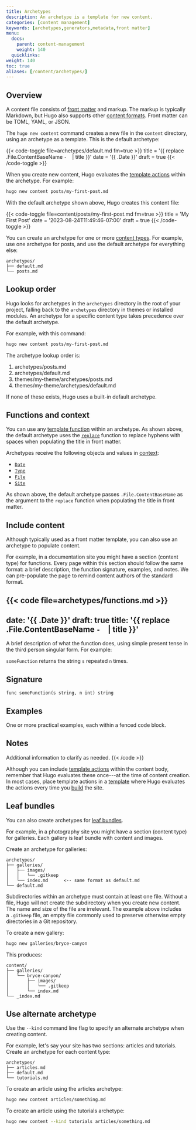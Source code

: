 ```yaml
---
title: Archetypes
description: An archetype is a template for new content.
categories: [content management]
keywords: [archetypes,generators,metadata,front matter]
menu:
  docs:
    parent: content-management
    weight: 140
  quicklinks:
weight: 140
toc: true
aliases: [/content/archetypes/]
---
```


## Overview

A content file consists of [front matter] and markup. The markup is typically Markdown, but Hugo also supports other [content formats]. Front matter can be TOML, YAML, or JSON.

The `hugo new content` command creates a new file in the `content` directory, using an archetype as a template. This is the default archetype:

{{< code-toggle file=archetypes/default.md fm=true >}}
title = '{{ replace .File.ContentBaseName `-` ` ` | title }}'
date = '{{ .Date }}'
draft = true
{{< /code-toggle >}}

When you create new content, Hugo evaluates the [template actions] within the archetype. For example:

```sh
hugo new content posts/my-first-post.md
```

With the default archetype shown above, Hugo creates this content file:

{{< code-toggle file=content/posts/my-first-post.md fm=true >}}
title = 'My First Post'
date = '2023-08-24T11:49:46-07:00'
draft = true
{{< /code-toggle >}}

You can create an archetype for one or more [content types]. For example, use one archetype for posts, and use the default archetype for everything else:

```text
archetypes/
├── default.md
└── posts.md
```

## Lookup order

Hugo looks for archetypes in the `archetypes` directory in the root of your project, falling back to the `archetypes` directory in themes or installed modules. An archetype for a specific content type takes precedence over the default archetype.

For example, with this command:

```sh
hugo new content posts/my-first-post.md
```

The archetype lookup order is:

1. archetypes/posts.md
1. archetypes/default.md
1. themes/my-theme/archetypes/posts.md
1. themes/my-theme/archetypes/default.md

If none of these exists, Hugo uses a built-in default archetype.

## Functions and context

You can use any [template function] within an archetype. As shown above, the default archetype uses the [`replace`](/functions/strings/replace) function to replace hyphens with spaces when populating the title in front matter.

Archetypes receive the following objects and values in [context]:

- [`Date`]
- [`Type`]
- [`File`]
- [`Site`]

[`Date`]: /methods/page/date/
[`Type`]: /methods/page/type/
[`File`]: /methods/page/
[`Site`]: /methods/site/

As shown above, the default archetype passes `.File.ContentBaseName` as the argument to the `replace` function when populating the title in front matter.

## Include content

Although typically used as a front matter template, you can also use an archetype to populate content.

For example, in a documentation site you might have a section (content type) for functions. Every page within this section should follow the same format: a brief description, the function signature, examples, and notes. We can pre-populate the page to remind content authors of the standard format.

{{< code file=archetypes/functions.md >}}
---
date: '{{ .Date }}'
draft: true
title: '{{ replace .File.ContentBaseName `-` ` ` | title }}'
---

A brief description of what the function does, using simple present tense in the third person singular form. For example:

`someFunction` returns the string `s` repeated `n` times.

## Signature

```text
func someFunction(s string, n int) string
```

## Examples

One or more practical examples, each within a fenced code block.

## Notes

Additional information to clarify as needed.
{{< /code >}}

Although you can include [template actions] within the content body, remember that Hugo evaluates these once---at the time of content creation. In most cases, place template actions in a [template] where Hugo evaluates the actions every time you [build](/getting-started/glossary/#build) the site.

## Leaf bundles

You can also create archetypes for [leaf bundles](/getting-started/glossary/#leaf-bundle).

For example, in a photography site you might have a section (content type) for galleries. Each gallery is leaf bundle with content and images.

Create an archetype for galleries:

```text
archetypes/
├── galleries/
│   ├── images/
│   │   └── .gitkeep
│   └── index.md      <-- same format as default.md
└── default.md
```

Subdirectories within an archetype must contain at least one file. Without a file, Hugo will not create the subdirectory when you create new content. The name and size of the file are irrelevant. The example above includes a&nbsp;`.gitkeep` file, an empty file commonly used to preserve otherwise empty directories in a Git repository.

To create a new gallery:

```sh
hugo new galleries/bryce-canyon
```

This produces:

```text
content/
├── galleries/
│   └── bryce-canyon/
│       ├── images/
│       │   └── .gitkeep
│       └── index.md
└── _index.md
```

## Use alternate archetype

Use the `--kind` command line flag to specify an alternate archetype when creating content.

For example, let's say your site has two sections: articles and tutorials. Create an archetype for each content type:

```text
archetypes/
├── articles.md
├── default.md
└── tutorials.md
```

To create an article using the articles archetype:

```sh
hugo new content articles/something.md
```

To create an article using the tutorials archetype:

```sh
hugo new content --kind tutorials articles/something.md
```

[content formats]: /getting-started/glossary/#content-format
[content types]: /getting-started/glossary/#content-type
[context]: /getting-started/glossary/#context
[front matter]: /getting-started/glossary/#front-matter
[template actions]: /getting-started/glossary/#template-action
[template]: /getting-started/glossary/#template
[template function]: /getting-started/glossary/#function
